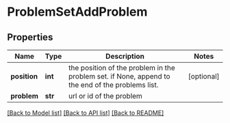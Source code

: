 # ProblemSetAddProblem

## Properties
Name | Type | Description | Notes
------------ | ------------- | ------------- | -------------
**position** | **int** | the position of the problem in the problem set. if None, append to the end of the problems list. | [optional] 
**problem** | **str** | url or id of the problem | 

[[Back to Model list]](../README.md#documentation-for-models) [[Back to API list]](../README.md#documentation-for-api-endpoints) [[Back to README]](../README.md)

